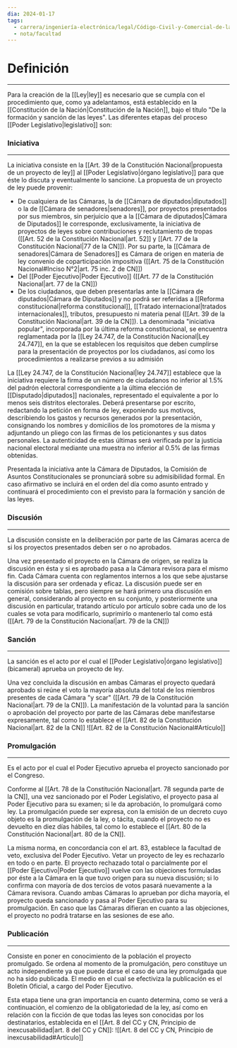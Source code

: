 ```yaml
---
dia: 2024-01-17
tags:
  - carrera/ingeniería-electrónica/legal/Código-Civil-y-Comercial-de-la-Nación
  - nota/facultad
---
```

# Definición
---
Para la creación de la [[Ley|ley]] es necesario que se cumpla con el procedimiento que, como ya adelantamos, está establecido en la [[Constitución de la Nación|Constitución de la Nación]], bajo el título "De la formación y sanción de las leyes". Las diferentes etapas del proceso [[Poder Legislativo|legislativo]] son:

### Iniciativa
---
La iniciativa consiste en la [[Art. 39 de la Constitución Nacional|propuesta de un proyecto de ley]] al [[Poder Legislativo|órgano legislativo]] para que éste lo discuta y eventualmente lo sancione. La propuesta de un proyecto de ley puede provenir:
* De cualquiera de las Cámaras, la de [[Cámara de diputados|diputados]] o la de [[Cámara de senadores|senadores]], por proyectos presentados por sus miembros, sin perjuicio que a la [[Cámara de diputados|Cámara de Diputados]] le corresponde, exclusivamente, la iniciativa de proyectos de leyes sobre contribuciones y reclutamiento de tropas ([[Art. 52 de la Constitución Nacional|art. 52]] y [[Art. 77 de la Constitución Nacional|77 de la CN]]). Por su parte, la [[Cámara de senadores|Cámara de Senadores]] es Cámara de origen en materia de ley convenio de coparticipación impositiva ([[Art. 75 de la Constitución Nacional#Inciso N°2|art. 75 inc. 2 de CN]])
* Del [[Poder Ejecutivo|Poder Ejecutivo]] ([[Art. 77 de la Constitución Nacional|art. 77 de la CN]])
* De los ciudadanos, que deben presentarlas ante la [[Cámara de diputados|Cámara de Diputados]] y no podrá ser referidas a [[Reforma constitucional|reforma constitucional]], [[Tratado internacional|tratados internacionales]], tributos, presupuesto ni materia penal ([[Art. 39 de la Constitución Nacional|art. 39 de la CN]]). La denominada "iniciativa popular", incorporada por la última reforma constitucional, se encuentra reglamentada por la [[Ley 24.747, de la Constitución Nacional|Ley 24.747]], en la que se establecen los requisitos que deben cumplirse para la presentación de proyectos por los ciudadanos, así como los procedimientos a realizarse previos a su admisión
  
La [[Ley 24.747, de la Constitución Nacional|ley 24.747]] establece que la iniciativa requiere la firma de un número de ciudadanos no inferior al $1.5 \%$ del padrón electoral correspondiente a la última elección de [[Disputado|diputados]] nacionales, representado el equivalente a por lo menos seis distritos electorales. Deberá presentarse por escrito, redactando la petición en forma de ley, exponiendo sus motivos, describiendo los gastos y recursos generados por la presentación, consignando los nombres y domicilios de los promotores de la misma y adjuntando un pliego con las firmas de los peticionantes y sus datos personales. La autenticidad de estas últimas será verificada por la justicia nacional electoral mediante una muestra no inferior al $0.5\%$ de las firmas obtenidas. 

Presentada la iniciativa ante la Cámara de Diputados, la Comisión de Asuntos Constitucionales se pronunciará sobre su admisibilidad formal. En caso afirmativo se incluirá en el orden del día como asunto entrado y continuará el procedimiento con el previsto para la formación y sanción de las leyes.

### Discusión
---
La discusión consiste en la deliberación por parte de las Cámaras acerca de si los proyectos presentados deben ser o no aprobados.

Una vez presentado el proyecto en la Cámara de origen, se realiza la discusión en ésta y si es aprobado pasa a la Cámara revisora para el mismo fin. Cada Cámara cuenta con reglamentos internos a los que sebe ajustarse la discusión para ser ordenada y eficaz. La discusión puede ser en comisión sobre tablas, pero siempre se hará primero una discusión en general, considerando al proyecto en su conjunto, y posteriormente una discusión en particular, tratando artículo por artículo sobre cada uno de los cuales se vota para modificarlo, suprimirlo o mantenerlo tal como está ([[Art. 79 de la Constitución Nacional|art. 79 de la CN]])

### Sanción
---
La sanción es el acto por el cual el [[Poder Legislativo|órgano legislativo]] (bicameral) aprueba un proyecto de ley.

Una vez concluida la discusión en ambas Cámaras el proyecto quedará aprobado si reúne el voto la mayoría absoluta del total de los miembros presentes de cada Cámara "y scar" ([[Art. 79 de la Constitución Nacional|art. 79 de la CN]]). La manifestación de la voluntad para la sanción o aprobación del proyecto por parte de las Cámaras debe manifestarse expresamente, tal como lo establece el [[Art. 82 de la Constitución Nacional|art. 82 de la CN]]
![[Art. 82 de la Constitución Nacional#Artículo]]

### Promulgación
---
Es el acto por el cual el Poder Ejecutivo aprueba el proyecto sancionado por el Congreso. 

Conforme al [[Art. 78 de la Constitución Nacional|art. 78 segunda parte de la CN]], una vez sancionado por el Poder Legislativo, el proyecto pasa al Poder Ejecutivo para su examen; si le da aprobación, lo promulgará como ley. La promulgación puede ser expresa, con la emisión de un decreto cuyo objeto es la promulgación de la ley, o tácita, cuando el proyecto no es devuelto en diez días hábiles, tal como lo establece el [[Art. 80 de la Constitución Nacional|art. 80 de la CN]]. 

La misma norma, en concordancia con el art. 83, establece la facultad de veto, exclusiva del Poder Ejecutivo. Vetar un proyecto de ley es rechazarlo en todo o en parte. El proyecto rechazado total o parcialmente por el [[Poder Ejecutivo|Poder Ejecutivo]] vuelve con las objeciones formuladas por éste a la Cámara en la que tuvo origen para su nueva discusión; si lo confirma con mayoría de dos tercios de votos pasará nuevamente a la Cámara revisora. Cuando ambas Cámaras lo aprueban por dicha mayoría, el proyecto queda sancionado y pasa al Poder Ejecutivo para su promulgación. En caso que las Cámaras difieran en cuanto a las objeciones, el proyecto no podrá tratarse en las sesiones de ese año.

### Publicación
---
Consiste en poner en conocimiento de la población el proyecto promulgado. Se ordena al momento de la promulgación, pero constituye un acto independiente ya que puede darse el caso de una ley promulgada que no ha sido publicada. El medio en el cual se efectiviza la publicación es el Boletín Oficial, a cargo del Poder Ejecutivo. 

Esta etapa tiene una gran importancia en cuanto determina, como se verá a continuación, el comienzo de la obligatoriedad de la ley, así como en relación con la ficción de que todas las leyes son conocidas por los destinatarios, establecida en el [[Art. 8 del CC y CN, Principio de inexcusabilidad|art. 8 del CC y CN]]: 
![[Art. 8 del CC y CN, Principio de inexcusabilidad#Artículo]]
